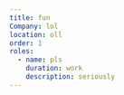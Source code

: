 ```yaml
---
title: fun
Company: lol
location: oll
order: 1
roles:
  - name: pls
    duration: work
    description: seriously
---
```

